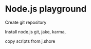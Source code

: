 Node.js playground
==================

Create git repository

Install node.js
git,
jake,
karma,

copy scripts from j.shore

